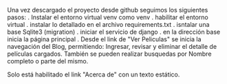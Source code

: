 Una vez descargado el proyecto desde github seguimos los siguientes pasos:
. Instalar el entorno virtual venv como venv
. habilitar el entorno virtual
. instalar lo detallado en el archivo requirements.txt
. isntalar una base Sqlite3 (migration)
. iniciar el servicio de django
. en la dirección base inicia la página principal
. Desde el link de "Ver Peliculas" se inicia la navegación del Blog,
  permitiendo: Ingresar, revisar y eliminar el detalle de películas cargados.
  También se pueden realizar busquedas por Nombre completo o parte del mismo.

  Solo está habilitado el link "Acerca de" con un texto estático.
  


